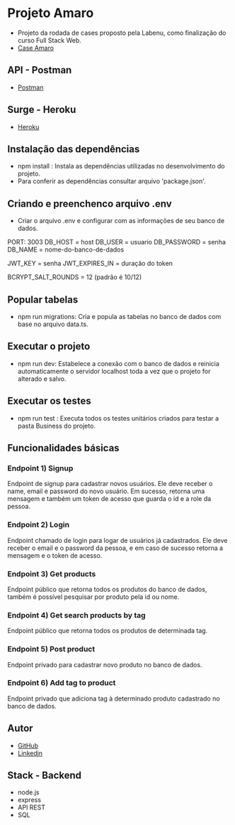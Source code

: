 # Projeto Amaro
- Projeto da rodada de cases proposto pela Labenu, como finalização do curso Full Stack Web.
- [Case Amaro](https://github.com/amaroteam/back-end-challenge)

## API - Postman
- [Postman](https://documenter.getpostman.com/view/20786077/VUr1HDH5)

## Surge - Heroku
- [Heroku]()

## Instalação das dependências
- npm install : Instala as dependências utilizadas no desenvolvimento do projeto.
- Para conferir as dependências consultar arquivo 'package.json'.

## Criando e preenchenco arquivo .env
- Criar o arquivo .env e configurar com as informações de seu banco de dados.

PORT: 3003
DB_HOST = host
DB_USER = usuario
DB_PASSWORD = senha
DB_NAME = nome-do-banco-de-dados

JWT_KEY = senha
JWT_EXPIRES_IN = duração do token

BCRYPT_SALT_ROUNDS = 12 (padrão é 10/12)

## Popular tabelas
- npm run migrations: Cria e popula as tabelas no banco de dados com base no arquivo data.ts.

## Executar o projeto
- npm run dev: Estabelece a conexão com o banco de dados e reinicia automaticamente o servidor localhost toda a vez que o projeto for alterado e salvo.

## Executar os testes
-  npm run test : Executa todos os testes unitários criados para testar a pasta Business do projeto.

## Funcionalidades básicas

### Endpoint 1) Signup
Endpoint de signup para cadastrar novos usuários. Ele deve receber o name, email e password do novo usuário. Em sucesso, retorna uma mensagem e também um token de acesso que guarda o id e a role da pessoa.

### Endpoint 2) Login
Endpoint chamado de login para logar de usuários já cadastrados. Ele deve receber o email e o password da pessoa, e em caso de sucesso retorna a mensagem e o token de acesso.

### Endpoint 3) Get products
Endpoint público que retorna todos os produtos do banco de dados, também é possível pesquisar por produto pela id ou nome.

### Endpoint 4) Get search products by tag
Endpoint público que retorna todos os produtos de determinada tag.

### Endpoint 5) Post product
Endpoint privado para cadastrar novo produto no banco de dados. 

### Endpoint 6) Add tag to product
Endpoint privado que adiciona tag à determinado produto cadastrado no banco de dados.

## Autor
- [GitHub](https://github.com/NicolyBarros)
- [Linkedin](https://www.linkedin.com/in/nicoly-barros-henrique-vitorio/)

## Stack - Backend
 - node.js
 - express
 - API REST
 - SQL


